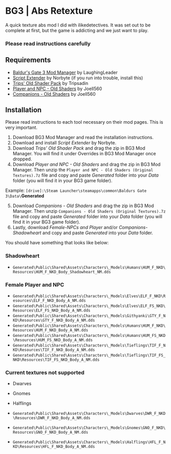 # BG3 | Abs Retexture
A quick texture abs mod I did with ilikedetectives. It was set out to be complete at first, but the game is addicting and we just want to play.

### Please read instructions carefully

## Requirements
- <a href="https://github.com/LaughingLeader/BG3ModManager/releases">Baldur's Gate 3 Mod Manager</a> by LaughingLeader
- <a href="https://github.com/Norbyte/bg3se/releases/tag/updater-20231028">Script Extender</a> by Norbyte (if you run into trouble, install this)
- <a href="https://www.nexusmods.com/baldursgate3/mods/4752">Trips' Old Shader Pack</a> by Tripsadin
- <a href="https://www.nexusmods.com/baldursgate3/mods/4821">Player and NPC - Old Shaders</a> by Joell560
- <a href="https://www.nexusmods.com/baldursgate3/mods/4774">Companions - Old Shaders</a> by Joell560

## Installation
Please read instructions to each tool necessary on their mod pages. This is very important.

1. Download BG3 Mod Manager and read the installation instructions.
2. Download and install *Script Extender* by Norbyte.
3. Download *Trips' Old Shader Pack* and drag the zip in BG3 Mod Manager. You will find it under Overrides in BG3 Mod Manager once dropped.
4. Download *Player and NPC - Old Shaders* and drag the zip in BG3 Mod Manager. Then unzip the `Player and NPC - Old Shaders (Original Textures).7z` file and copy and paste *Generated* folder into your *Data* folder (you will find it in your BG3 game folder).

Example:  `[drive]:\Steam Launcher\steamapps\common\Baldurs Gate 3\Data\`**Generated**

5. Download *Companions - Old Shaders* and drag the zip in BG3 Mod Manager. Then unzip `Companions - Old Shaders (Original Textures).7z` file and copy and paste *Generated* folder into your *Data* folder (you will find it in your BG3 game folder).
6. Lastly, download *Female-NPCs and Player* and/or *Companions-Shadowheart* and copy and paste *Generated* into your *Data* folder.

You should have something that looks like below:

### Shadowheart
- `Generated\Public\Shared\Assets\Characters\_Models\Humans\HUM_F_NKD\Resources\HUM_F_NKD_Body_Shadowheart_NM.dds`

### Female Player and NPC
- `Generated\Public\Shared\Assets\Characters\_Models\Elves\ELF_F_NKD\Resources\ELF_F_NKD_Body_A_NM.dds`
- `Generated\Public\Shared\Assets\Characters\_Models\Elves\ELF_FS_NKD\Resources\ELF_FS_NKD_Body_A_NM.dds`
- `Generated\Public\Shared\Assets\Characters\_Models\Githyanki\GTY_F_NKD\Resources\GTY_F_NKD_Body_A_NM.dds`
- `Generated\Public\Shared\Assets\Characters\_Models\Humans\HUM_F_NKD\Resources\HUM_F_NKD_Body_A_NM.dds`
- `Generated\Public\Shared\Assets\Characters\_Models\Humans\HUM_FS_NKD\Resources\HUM_FS_NKD_Body_A_NM.dds`
- `Generated\Public\Shared\Assets\Characters\_Models\Tieflings\TIF_F_NKD\Resources\TIF_F_NKD_Body_A_NM.dds`
- `Generated\Public\Shared\Assets\Characters\_Models\Tieflings\TIF_FS_NKD\Resources\TIF_FS_NKD_Body_A_NM.dds`

### Current textures not supported
- Dwarves
- Gnomes
- Halflings
  
- `Generated\Public\Shared\Assets\Characters\_Models\Dwarves\DWR_F_NKD\Resources\DWR_F_NKD_Body_A_NM.dds`
- `Generated\Public\Shared\Assets\Characters\_Models\Gnomes\GNO_F_NKD\Resources\GNO_F_NKD_Body_A_NM.dds`
- `Generated\Public\Shared\Assets\Characters\_Models\Halflings\HFL_F_NKD\Resources\HFL_F_NKD_Body_A_NM.dds`
